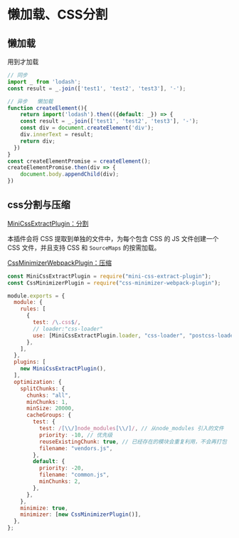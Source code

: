 # 懒加载、CSS分割

## 懒加载

用到才加载

```js
// 同步
import _ from 'lodash';
const result = _.join(['test1', 'test2', 'test3'], '-');

// 异步   懒加载
function createElement(){
	return import('lodash').then(({default: _}) => {
  	const result = _.join(['test1', 'test2', 'test3'], '-');
    const div = document.createElement('div');
    div.innerText = result;
    return div;
  })
}
const createElementPromise = createElement();
createElementPromise.then(div => {
	document.body.appendChild(div);
})
```

## css分割与压缩

[MiniCssExtractPlugin：分割](https://webpack.docschina.org/plugins/mini-css-extract-plugin#root)

本插件会将 CSS 提取到单独的文件中，为每个包含 CSS 的 JS 文件创建一个 CSS 文件，并且支持 CSS 和 `SourceMaps` 的按需加载。

[CssMinimizerWebpackPlugin：压缩](https://webpack.docschina.org/plugins/css-minimizer-webpack-plugin/)

```js
const MiniCssExtractPlugin = require("mini-css-extract-plugin");
const CssMinimizerPlugin = require("css-minimizer-webpack-plugin");

module.exports = {
  module: {
    rules: [
      {
        test: /\.css$/,
        // loader:"css-loader"
        use: [MiniCssExtractPlugin.loader, "css-loader", "postcss-loader"],
      },
    ],
  },
  plugins: [
    new MiniCssExtractPlugin(),
  ],
  optimization: {
    splitChunks: {
      chunks: "all",
      minChunks: 1,
      minSize: 20000,
      cacheGroups: {
        test: {
          test: /[\\/]node_modules[\\/]/, // 从node_modules 引入的文件
          priority: -10, // 优先级
          reuseExistingChunk: true, // 已经存在的模块会重复利用，不会再打包
          filename: "vendors.js",
        },
        default: {
          priority: -20,
          filename: "common.js",
          minChunks: 2,
        },
      },
    },
    minimize: true,
    minimizer: [new CssMinimizerPlugin()],
  },
};

```

